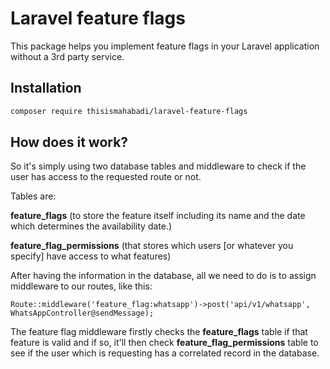 # Laravel feature flags

This package helps you implement feature flags in your Laravel application without a 3rd party service.

## Installation

```bash
composer require thisismahabadi/laravel-feature-flags
```

## How does it work?

So it's simply using two database tables and middleware to check if the user has access to the requested route or not.

Tables are:

**feature_flags** (to store the feature itself including its name and the date which determines the availability date.)

**feature_flag_permissions** (that stores which users [or whatever you specify] have access to what features)

After having the information in the database, all we need to do is to assign middleware to our routes, like this:

`Route::middleware('feature_flag:whatsapp')->post('api/v1/whatsapp', WhatsAppController@sendMessage);`

The feature flag middleware firstly checks the **feature_flags** table if that feature is valid and if so, it'll then check **feature_flag_permissions** table to see if the user which is requesting has a correlated record in the database. 